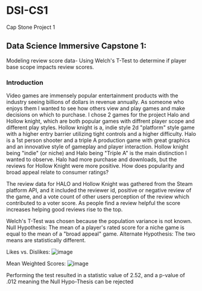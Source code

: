 # DSI-CS1
Cap Stone Project 1


## Data Science Immersive Capstone 1:
Modeling review score data- Using Welch's T-Test to determine if player base scope impacts review scores.
    
### Introduction

Video games are immensely popular entertainment products with the industry seeing billions of dollars in revenue annually.  As someone who enjoys them I wanted to see how others view and play games and make decisions on which to purchase.  I chose 2 games for the project Halo and Hollow knight, which are both popular games with diffrent player scope and different play styles.  Hollow knight is a, indie style 2d "platform" style game with a higher entry barrier utilizing tight controls and a higher difficulty. Halo is a 1st person shooter and a triple A production game with great graphics and an innovative style of gameplay and player interaction.  Hollow knight being "indie" (or niche) and Halo being "Triple A" is the main distinction I wanted to observe. Halo had more purchase and downloads, but the reviews for Hollow Knight were more positive.  How does popularity and broad appeal relate to consumer ratings?
    
The review data for HALO and Hollow Knight was gathered from the Steam platform API, and it included the reviewer id, positive or negative review of the game, and a vote count of other users perception of the review which contributed to a voter score.  As people find a review helpful the score increases helping good reviews rise to the top.

Welch's T-Test was chosen because the population variance is not known. 
Null Hypothesis: The mean of a player's rated score for a niche game is equal to the mean of a "broad appeal" game.
Alternate Hypothesis: The two means are statistically different.

Likes vs. Dislikes:
![image](https://user-images.githubusercontent.com/25779351/120391806-3496b480-c2f5-11eb-915f-9322bd2fd29a.png)

Mean Weighted Scores:
![image](https://user-images.githubusercontent.com/25779351/120391849-437d6700-c2f5-11eb-8320-ecb79e05b855.png)

Performing the test resulted in a statistic value of 2.52, and a p-value of .012 meaning the Null Hypo-Thesis can be rejected

